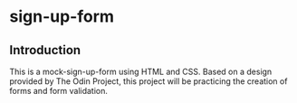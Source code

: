 # sign-up-form
## Introduction
This is a mock-sign-up-form using HTML and CSS. Based on a design provided by The Odin Project, this project will be practicing the creation of forms and form validation.